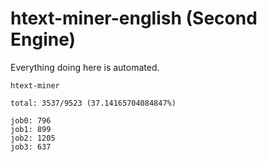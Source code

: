 # htext-miner-english (Second Engine)

Everything doing here is automated.

```
htext-miner

total: 3537/9523 (37.14165704084847%)

job0: 796
job1: 899
job2: 1205
job3: 637
```